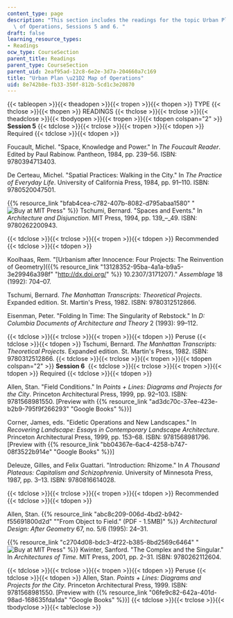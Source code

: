 ```yaml
---
content_type: page
description: "This section includes the readings for the topic Urban Plan \u21D2 Map\
  \ of Operations, Sessions 5 and 6. "
draft: false
learning_resource_types:
- Readings
ocw_type: CourseSection
parent_title: Readings
parent_type: CourseSection
parent_uid: 2eaf95ad-12c8-6e2e-3d7a-204660a7c169
title: "Urban Plan \u21D2 Map of Operations"
uid: 8e742b8e-fb33-350f-812b-5cd1c3e20870
---
```

{{< tableopen >}}{{< theadopen >}}{{< tropen >}}{{< thopen >}}
TYPE
{{< thclose >}}{{< thopen >}}
READINGS
{{< thclose >}}{{< trclose >}}{{< theadclose >}}{{< tbodyopen >}}{{< tropen >}}{{< tdopen colspan="2" >}}
**Session 5**
{{< tdclose >}}{{< trclose >}}{{< tropen >}}{{< tdopen >}}
Required
{{< tdclose >}}{{< tdopen >}}

Foucault, Michel. "Space, Knowledge and Power." In *The Foucault Reader*. Edited by Paul Rabinow. Pantheon, 1984, pp. 239–56. ISBN: 9780394713403.

De Certeau, Michel. "Spatial Practices: Walking in the City." In *The Practice of Everyday Life*. University of California Press, 1984, pp. 91–110. ISBN: 9780520047501.

{{% resource_link "bfab4cea-c782-407b-8082-d795abaa1580" "![Buy at MIT Press](/images/mp_logo.gif)" %}} Tschumi, Bernard. "Spaces and Events." In *Architecture and Disjunction*. MIT Press, 1994, pp. 139\_–\_49. ISBN: 9780262200943.

{{< tdclose >}}{{< trclose >}}{{< tropen >}}{{< tdopen >}}
Recommended
{{< tdclose >}}{{< tdopen >}}

Koolhaas, Rem. "\[Urbanism after Innocence: Four Projects: The Reinvention of Geometry\]({{% resource_link "13128352-95ba-4a1a-b9a5-3e29946a398f" "http://dx.doi.org/" %}} 10.2307/3171207)." *Assemblage* 18 (1992): 704–07.

Tschumi, Bernard. *The Manhattan Transcripts: Theoretical Projects*. Expanded edition. St. Martin's Press, 1982. ISBN: 9780312512866.

Eisenman, Peter. "Folding In Time: The Singularity of Rebstock." In *D: Columbia Documents of Architecture and Theory* 2 (1993): 99–112.

{{< tdclose >}}{{< trclose >}}{{< tropen >}}{{< tdopen >}}
Peruse
{{< tdclose >}}{{< tdopen >}}
Tschumi, Bernard. *The Manhattan Transcripts: Theoretical Projects*. Expanded edition. St. Martin's Press, 1982. ISBN: 9780312512866.
{{< tdclose >}}{{< trclose >}}{{< tropen >}}{{< tdopen colspan="2" >}}
**Session 6** 
{{< tdclose >}}{{< trclose >}}{{< tropen >}}{{< tdopen >}}
Required
{{< tdclose >}}{{< tdopen >}}

Allen, Stan. "Field Conditions." In *Points + Lines: Diagrams and Projects for the City*. Princeton Architectural Press, 1999, pp. 92–103. ISBN: 9781568981550. \[Preview with {{% resource_link "ad3dc70c-37ee-423e-b2b9-795f9f266293" "Google Books" %}}\]

Corner, James, eds. "Eidetic Operations and New Landscapes." In *Recovering Landscape: Essays in Contemporary Landscape Architecture*. Princeton Architectural Press, 1999, pp. 153–68. ISBN: 9781568981796. \[Preview with {{% resource_link "bb04367e-6ac4-4258-b747-08f3522b914e" "Google Books" %}}\]

Deleuze, Gilles, and Felix Guattari. "Introduction: Rhizome." In *A Thousand Plateaus: Capitalism and Schizophrenia*. University of Minnesota Press, 1987, pp. 3–13. ISBN: 9780816614028.

{{< tdclose >}}{{< trclose >}}{{< tropen >}}{{< tdopen >}}
Recommended
{{< tdclose >}}{{< tdopen >}}

Allen, Stan. {{% resource_link "abc8c209-006d-4bd2-b942-f55691800d2d" "\"From Object to Field.\" (PDF - 1.5MB)" %}} *Architectural Design: After Geometry* 67, no. 5/6 (1995): 24–31.

{{% resource_link "c2704d08-bdc3-4f22-b385-8bd2569c6464" "![Buy at MIT Press](/images/mp_logo.gif)" %}} Kwinter, Sanford. "The Complex and the Singular." In *Architectures of Time*. MIT Press, 2001, pp. 2–31. ISBN: 9780262112604.

{{< tdclose >}}{{< trclose >}}{{< tropen >}}{{< tdopen >}}
Peruse
{{< tdclose >}}{{< tdopen >}}
Allen, Stan. *Points + Lines: Diagrams and Projects for the City*. Princeton Architectural Press, 1999. ISBN: 9781568981550. \[Preview with {{% resource_link "06fe9c82-642a-401d-98ad-168635fda1da" "Google Books" %}}\]
{{< tdclose >}}{{< trclose >}}{{< tbodyclose >}}{{< tableclose >}}